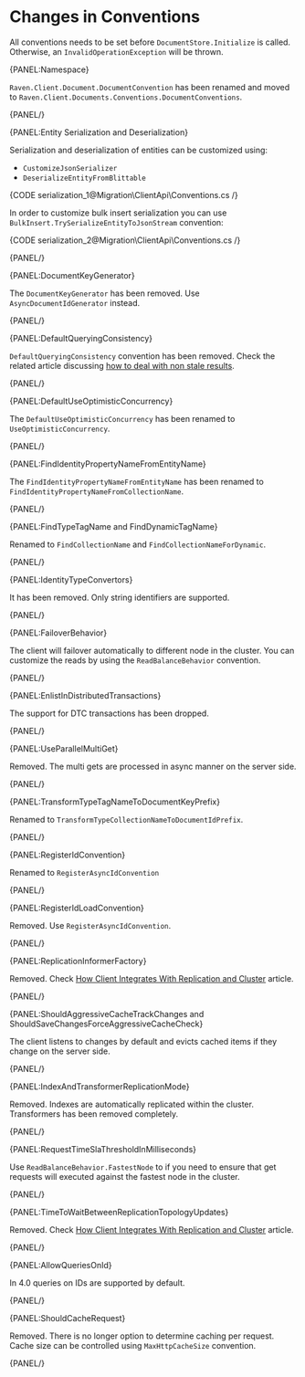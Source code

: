 ﻿# Changes in Conventions

All conventions needs to be set before `DocumentStore.Initialize` is called.   
Otherwise, an `InvalidOperationException` will be thrown.

{PANEL:Namespace}

`Raven.Client.Document.DocumentConvention` has been renamed and moved to `Raven.Client.Documents.Conventions.DocumentConventions`.

{PANEL/}

{PANEL:Entity Serialization and Deserialization}

Serialization and deserialization of entities can be customized using:

- `CustomizeJsonSerializer`
- `DeserializeEntityFromBlittable`

{CODE serialization_1@Migration\ClientApi\Conventions.cs /}   

In order to customize bulk insert serialization you can use `BulkInsert.TrySerializeEntityToJsonStream` convention:

{CODE serialization_2@Migration\ClientApi\Conventions.cs /}   

{PANEL/}

{PANEL:DocumentKeyGenerator}

The `DocumentKeyGenerator` has been removed. Use `AsyncDocumentIdGenerator` instead.

{PANEL/}

{PANEL:DefaultQueryingConsistency}

`DefaultQueryingConsistency` convention has been removed. Check the related article discussing [how to deal with non stale results](../../indexes/stale-indexes).

{PANEL/}

{PANEL:DefaultUseOptimisticConcurrency}

The `DefaultUseOptimisticConcurrency` has been renamed to `UseOptimisticConcurrency`.

{PANEL/}

{PANEL:FindIdentityPropertyNameFromEntityName}

The `FindIdentityPropertyNameFromEntityName` has been renamed to `FindIdentityPropertyNameFromCollectionName`.

{PANEL/}

{PANEL:FindTypeTagName and FindDynamicTagName}

Renamed to `FindCollectionName` and `FindCollectionNameForDynamic`.

{PANEL/}

{PANEL:IdentityTypeConvertors}

It has been removed. Only string identifiers are supported.

{PANEL/}

{PANEL:FailoverBehavior}

The client will failover automatically to different node in the cluster. You can customize the reads by using the `ReadBalanceBehavior` convention.

{PANEL/}

{PANEL:EnlistInDistributedTransactions}

The support for DTC transactions has been dropped.

{PANEL/}

{PANEL:UseParallelMultiGet}

Removed. The multi gets are processed in async manner on the server side.

{PANEL/}

{PANEL:TransformTypeTagNameToDocumentKeyPrefix}

Renamed to `TransformTypeCollectionNameToDocumentIdPrefix`.

{PANEL/}

{PANEL:RegisterIdConvention}

Renamed to `RegisterAsyncIdConvention`

{PANEL/}

{PANEL:RegisterIdLoadConvention}

Removed. Use `RegisterAsyncIdConvention`.

{PANEL/}

{PANEL:ReplicationInformerFactory}

Removed. Check [How Client Integrates With Replication and Cluster](../../client-api/cluster/how-client-integrates-with-replication-and-cluster) article.

{PANEL/}

{PANEL:ShouldAggressiveCacheTrackChanges and ShouldSaveChangesForceAggressiveCacheCheck}

The client listens to changes by default and evicts cached items if they change on the server side.

{PANEL/}

{PANEL:IndexAndTransformerReplicationMode}

Removed. Indexes are automatically replicated within the cluster. Transformers has been removed completely.

{PANEL/}

{PANEL:RequestTimeSlaThresholdInMilliseconds}

Use `ReadBalanceBehavior.FastestNode` to if you need to ensure that get requests will executed against the fastest node in the cluster.

{PANEL/}

{PANEL:TimeToWaitBetweenReplicationTopologyUpdates}

Removed. Check [How Client Integrates With Replication and Cluster](../../client-api/cluster/how-client-integrates-with-replication-and-cluster) article.

{PANEL/}

{PANEL:AllowQueriesOnId}

In 4.0 queries on IDs are supported by default.

{PANEL/}

{PANEL:ShouldCacheRequest}

Removed. There is no longer option to determine caching per request. Cache size can be controlled using `MaxHttpCacheSize` convention.

{PANEL/}


